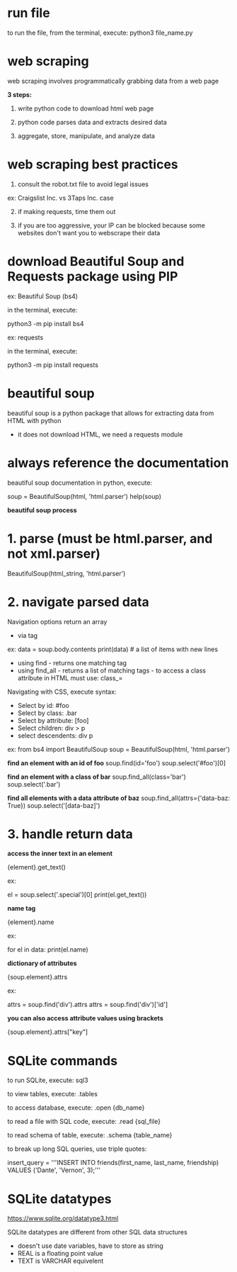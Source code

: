 # run file

to run the file, from the terminal, execute:
python3 file_name.py

# web scraping

web scraping involves programmatically grabbing data from a web page

__3 steps:__

1. write python code to download html web page

2. python code parses data and extracts desired data

3. aggregate, store, manipulate, and analyze data

# web scraping best practices

1. consult the robot.txt file to avoid legal issues

ex: Craigslist Inc. vs 3Taps Inc. case

2. if making requests, time them out

3. if you are too aggressive, your IP can be blocked because some websites don't want you to webscrape their data

# download Beautiful Soup and Requests package using PIP

ex: Beautiful Soup (bs4)

in the terminal, execute:

python3 -m pip install bs4

ex: requests

in the terminal, execute:

python3 -m pip install requests

# beautiful soup

beautiful soup is a python package that allows for extracting data from HTML with python
- it does not download HTML, we need a requests module

# always reference the documentation

beautiful soup documentation in python, execute:

soup = BeautifulSoup(html, 'html.parser')
help(soup)

__beautiful soup process__

# 1. parse (must be html.parser, and not xml.parser)

BeautifulSoup(html_string, 'html.parser')

# 2. navigate parsed data

Navigation options return an array
- via tag

ex:
data = soup.body.contents
print(data) # a list of items with new lines

- using find - returns one matching tag
- using find_all - returns a list of matching tags
        - to access a class attribute in HTML must use: class_=

Navigating with CSS, execute syntax:

- Select by id: #foo
- Select by class: .bar
- Select by attribute: [foo]
- Select children: div > p
- select descendents: div p

ex:
from bs4 import BeautifulSoup
soup = BeautifulSoup(html, 'html.parser')

__find an element with an id of foo__
soup.find(id='foo')
soup.select('#foo')[0]

__find an element with a class of bar__
soup.find_all(class='bar')
soup.select('.bar')

__find all elements with a data attribute of baz__
soup.find_all(attrs={'data-baz: True})
soup.select('[data-baz]')

# 3. handle return data

__access the inner text in an element__

{element}.get_text()

ex:

el = soup.select('.special')[0]
print(el.get_text())

__name tag__

{element}.name

ex:

for el in data:
        print(el.name)

__dictionary of attributes__

{soup.element}.attrs

ex:

attrs = soup.find('div').attrs
attrs = soup.find('div')['id']

__you can also access attribute values using brackets__

{soup.element}.attrs["key"]

# SQLite commands

to run SQLite, execute:
sql3

to view tables, execute:
.tables

to access database, execute:
.open {db_name}

to read a file with SQL code, execute:
.read {sql_file}

to read schema of table, execute:
.schema {table_name}

to break up long SQL queries, use triple quotes:

insert_query = '''INSERT INTO
                    friends(first_name,
                            last_name,
                            friendship)
                            VALUES ('Dante', 'Vernon', 3);'''

# SQLite datatypes

https://www.sqlite.org/datatype3.html

SQLite datatypes are different from other SQL data structures
- doesn't use date variables, have to store as string
- REAL is a floating point value
- TEXT is VARCHAR equivelent


